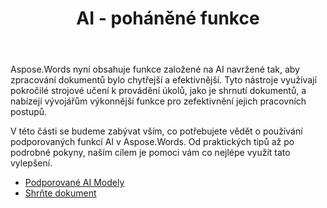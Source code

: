﻿---
title: AI - poháněné funkce
second_title: Aspose.Words pro Java
articleTitle: AI - poháněné funkce
linktitle: AI - poháněné funkce
type: docs
weight: 25
description: "Aspose.Words pro Java zavádí nástroje založené na AI, jako je shrnutí dokumentů, pro zvýšení efektivity. Naučte se používat funkce založené na AI s tipy a podrobnými pokyny."
url: /cs/java/ai-powered-features/
timestamp: 2024-11-26-12-00-00
---

Aspose.Words nyní obsahuje funkce založené na AI navržené tak, aby zpracování dokumentů bylo chytřejší a efektivnější. Tyto nástroje využívají pokročilé strojové učení k provádění úkolů, jako je shrnutí dokumentů, a nabízejí vývojářům výkonnější funkce pro zefektivnění jejich pracovních postupů.

V této části se budeme zabývat vším, co potřebujete vědět o používání podporovaných funkcí AI v Aspose.Words. Od praktických tipů až po podrobné pokyny, naším cílem je pomoci vám co nejlépe využít tato vylepšení.

* [Podporované AI Modely](/words/java/supported-ai-models/)
* [Shrňte dokument](/words/java/summarize-a-document/)

